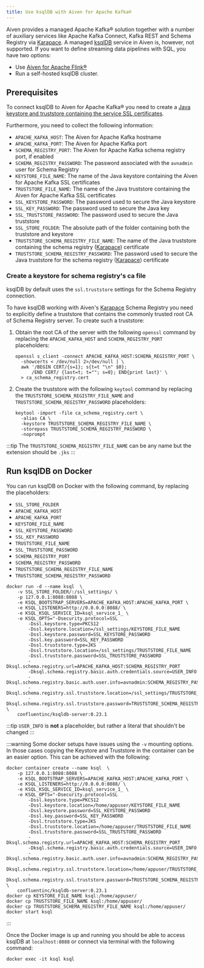 ```yaml
---
title: Use ksqlDB with Aiven for Apache Kafka®
---
```


Aiven provides a managed Apache Kafka® solution together with a number
of auxiliary services like Apache Kafka Connect, Kafka REST and Schema
Registry via [Karapace](https://github.com/aiven/karapace). A managed
[ksqlDB](https://ksqldb.io/) service in Aiven is, however, not
supported. If you want to define streaming data pipelines with SQL, you
have two options:

-   Use [Aiven for Apache
    Flink®](https://docs.aiven.io/docs/products/flink.html)
-   Run a self-hosted ksqlDB cluster.

## Prerequisites

To connect ksqlDB to Aiven for Apache Kafka® you need to create a
[Java keystore and truststore containing the service SSL certificates](keystore-truststore).

Furthermore, you need to collect the following information:

-   `APACHE_KAFKA_HOST`: The Aiven for Apache Kafka hostname
-   `APACHE_KAFKA_PORT`: The Aiven for Apache Kafka port
-   `SCHEMA_REGISTRY_PORT`: The Aiven for Apache Kafka schema registry
    port, if enabled
-   `SCHEMA_REGISTRY_PASSWORD`: The password associated with the
    `avnadmin` user for Schema Registry
-   `KEYSTORE_FILE_NAME`: The name of the Java keystore containing the
    Aiven for Apache Kafka SSL certificates
-   `TRUSTSTORE_FILE_NAME`: The name of the Java truststore containing
    the Aiven for Apache Kafka SSL certificates
-   `SSL_KEYSTORE_PASSWORD`: The password used to secure the Java
    keystore
-   `SSL_KEY_PASSWORD`: The password used to secure the Java key
-   `SSL_TRUSTSTORE_PASSWORD`: The password used to secure the Java
    truststore
-   `SSL_STORE_FOLDER`: The absolute path of the folder containing both
    the truststore and keystore
-   `TRUSTSTORE_SCHEMA_REGISTRY_FILE_NAME`: The name of the Java
    truststore containing the schema registry
    ([Karapace](https://karapace.io/)) certificate
-   `TRUSTSTORE_SCHEMA_REGISTRY_PASSWORD`: The password used to secure
    the Java truststore for the schema registry
    ([Karapace](https://karapace.io/)) certificate

### Create a keystore for schema registry's ca file

ksqlDB by default uses the `ssl.truststore` settings for the Schema
Registry connection.

To have ksqlDB working with Aiven's [Karapace](https://karapace.io/)
Schema Registry you need to explicitly define a truststore that contains
the commonly trusted root CA of Schema Registry server. To create such a
truststore:

1.  Obtain the root CA of the server with the following `openssl`
    command by replacing the `APACHE_KAFKA_HOST` and
    `SCHEMA_REGISTRY_PORT` placeholders:

    ```
    openssl s_client -connect APACHE_KAFKA_HOST:SCHEMA_REGISTRY_PORT \
      -showcerts < /dev/null 2>/dev/null | \
      awk '/BEGIN CERT/{s=1}; s{t=t "\n" $0};
          /END CERT/ {last=t; t=""; s=0}; END{print last}' \
      > ca_schema_registry.cert
    ```

2.  Create the truststore with the following `keytool` command by
    replacing the `TRUSTSTORE_SCHEMA_REGISTRY_FILE_NAME` and
    `TRUSTSTORE_SCHEMA_REGISTRY_PASSWORD` placeholders:

    ```
    keytool -import -file ca_schema_registry.cert \
      -alias CA \
      -keystore TRUSTSTORE_SCHEMA_REGISTRY_FILE_NAME \
      -storepass TRUSTSTORE_SCHEMA_REGISTRY_PASSWORD \
      -noprompt
    ```

:::tip
The `TRUSTSTORE_SCHEMA_REGISTRY_FILE_NAME` can be any name but the
extension should be `.jks`
:::

## Run ksqlDB on Docker

You can run ksqlDB on Docker with the following command, by replacing
the placeholders:

-   `SSL_STORE_FOLDER`
-   `APACHE_KAFKA_HOST`
-   `APACHE_KAFKA_PORT`
-   `KEYSTORE_FILE_NAME`
-   `SSL_KEYSTORE_PASSWORD`
-   `SSL_KEY_PASSWORD`
-   `TRUSTSTORE_FILE_NAME`
-   `SSL_TRUSTSTORE_PASSWORD`
-   `SCHEMA_REGISTRY_PORT`
-   `SCHEMA_REGISTRY_PASSWORD`
-   `TRUSTSTORE_SCHEMA_REGISTRY_FILE_NAME`
-   `TRUSTSTORE_SCHEMA_REGISTRY_PASSWORD`

```
docker run -d --name ksql  \
    -v SSL_STORE_FOLDER/:/ssl_settings/ \
    -p 127.0.0.1:8088:8088 \
    -e KSQL_BOOTSTRAP_SERVERS=APACHE_KAFKA_HOST:APACHE_KAFKA_PORT \
    -e KSQL_LISTENERS=http://0.0.0.0:8088/ \
    -e KSQL_KSQL_SERVICE_ID=ksql_service_1_ \
    -e KSQL_OPTS="-Dsecurity.protocol=SSL
        -Dssl.keystore.type=PKCS12
        -Dssl.keystore.location=/ssl_settings/KEYSTORE_FILE_NAME
        -Dssl.keystore.password=SSL_KEYSTORE_PASSWORD
        -Dssl.key.password=SSL_KEY_PASSWORD
        -Dssl.truststore.type=JKS
        -Dssl.truststore.location=/ssl_settings/TRUSTSTORE_FILE_NAME
        -Dssl.truststore.password=SSL_TRUSTSTORE_PASSWORD
        -Dksql.schema.registry.url=APACHE_KAFKA_HOST:SCHEMA_REGISTRY_PORT
        -Dksql.schema.registry.basic.auth.credentials.source=USER_INFO
        -Dksql.schema.registry.basic.auth.user.info=avnadmin:SCHEMA_REGISTRY_PASSWORD
        -Dksql.schema.registry.ssl.truststore.location=/ssl_settings/TRUSTSTORE_SCHEMA_REGISTRY_FILE_NAME
        -Dksql.schema.registry.ssl.truststore.password=TRUSTSTORE_SCHEMA_REGISTRY_PASSWORD" \
    confluentinc/ksqldb-server:0.23.1
```

:::tip
`USER_INFO` is **not** a placeholder, but rather a literal that
shouldn\'t be changed
:::

:::warning
Some docker setups have issues using the `-v` mounting options. In those
cases copying the Keystore and Truststore in the container can be an
easier option. This can be achieved with the following:

```
docker container create --name ksql  \
    -p 127.0.0.1:8088:8088 \
    -e KSQL_BOOTSTRAP_SERVERS=APACHE_KAFKA_HOST:APACHE_KAFKA_PORT \
    -e KSQL_LISTENERS=http://0.0.0.0:8088/ \
    -e KSQL_KSQL_SERVICE_ID=ksql_service_1_ \
    -e KSQL_OPTS="-Dsecurity.protocol=SSL
        -Dssl.keystore.type=PKCS12
        -Dssl.keystore.location=/home/appuser/KEYSTORE_FILE_NAME
        -Dssl.keystore.password=SSL_KEYSTORE_PASSWORD
        -Dssl.key.password=SSL_KEY_PASSWORD
        -Dssl.truststore.type=JKS
        -Dssl.truststore.location=/home/appuser/TRUSTSTORE_FILE_NAME
        -Dssl.truststore.password=SSL_TRUSTSTORE_PASSWORD
        -Dksql.schema.registry.url=APACHE_KAFKA_HOST:SCHEMA_REGISTRY_PORT
        -Dksql.schema.registry.basic.auth.credentials.source=USER_INFO
        -Dksql.schema.registry.basic.auth.user.info=avnadmin:SCHEMA_REGISTRY_PASSWORD
        -Dksql.schema.registry.ssl.truststore.location=/home/appuser/TRUSTSTORE_SCHEMA_REGISTRY_FILE_NAME
        -Dksql.schema.registry.ssl.truststore.password=TRUSTSTORE_SCHEMA_REGISTRY_PASSWORD" \
    confluentinc/ksqldb-server:0.23.1
docker cp KEYSTORE_FILE_NAME ksql:/home/appuser/
docker cp TRUSTSTORE_FILE_NAME ksql:/home/appuser/
docker cp TRUSTSTORE_SCHEMA_REGISTRY_FILE_NAME ksql:/home/appuser/
docker start ksql
```
:::

Once the Docker image is up and running you should be able to access
ksqlDB at `localhost:8088` or connect via terminal with the following
command:

```
docker exec -it ksql ksql
```
